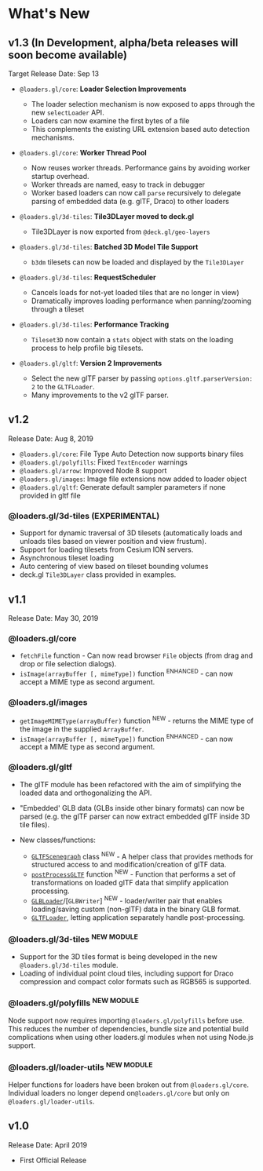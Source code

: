 # What's New

## v1.3 (In Development, alpha/beta releases will soon become available)

Target Release Date: Sep 13

- `@loaders.gl/core`: **Loader Selection Improvements**
    - The loader selection mechanism is now exposed to apps through the new `selectLoader` API.
    - Loaders can now examine the first bytes of a file
    - This complements the existing URL extension based auto detection mechanisms.

- `@loaders.gl/core`: **Worker Thread Pool**
    - Now reuses worker threads. Performance gains by avoiding worker startup overhead.
    - Worker threads are named, easy to track in debugger
    - Worker based loaders can now call `parse` recursively to delegate parsing of embedded data (e.g. glTF, Draco) to other loaders

- `@loaders.gl/3d-tiles`: **Tile3DLayer moved to deck.gl**
    - Tile3DLayer is now exported from `@deck.gl/geo-layers`

- `@loaders.gl/3d-tiles`: **Batched 3D Model Tile Support**
    - `b3dm` tilesets can now be loaded and displayed by the `Tile3DLayer`

- `@loaders.gl/3d-tiles`: **RequestScheduler**
    - Cancels loads for not-yet loaded tiles that are no longer in view)
    - Dramatically improves loading performance when panning/zooming through a tileset

- `@loaders.gl/3d-tiles`: **Performance Tracking**
    - `Tileset3D` now contain a `stats` object with stats on the loading process to help profile big tilesets.

- `@loaders.gl/gltf`: **Version 2 Improvements**
    - Select the new glTF parser by passing `options.gltf.parserVersion: 2` to the `GLTFLoader`.
    - Many improvements to the v2 glTF parser.

## v1.2

Release Date: Aug 8, 2019

- `@loaders.gl/core`: File Type Auto Detection now supports binary files
- `@loaders.gl/polyfills`: Fixed `TextEncoder` warnings
- `@loaders.gl/arrow`: Improved Node 8 support
- `@loaders.gl/images`: Image file extensions now added to loader object
- `@loaders.gl/gltf`: Generate default sampler parameters if none provided in gltf file

### @loaders.gl/3d-tiles (EXPERIMENTAL)

- Support for dynamic traversal of 3D tilesets (automatically loads and unloads tiles based on viewer position and view frustum).
- Support for loading tilesets from Cesium ION servers.
- Asynchronous tileset loading
- Auto centering of view based on tileset bounding volumes
- deck.gl `Tile3DLayer` class provided in examples.

## v1.1

Release Date: May 30, 2019

### @loaders.gl/core

- `fetchFile` function - Can now read browser `File` objects (from drag and drop or file selection dialogs).
- `isImage(arrayBuffer [, mimeType])` function <sup>ENHANCED</sup> - can now accept a MIME type as second argument.

### @loaders.gl/images

- `getImageMIMEType(arrayBuffer)` function <sup>NEW</sup> - returns the MIME type of the image in the supplied `ArrayBuffer`.
- `isImage(arrayBuffer [, mimeType])` function <sup>ENHANCED</sup> - can now accept a MIME type as second argument.

### @loaders.gl/gltf

- The glTF module has been refactored with the aim of simplifying the loaded data and orthogonalizing the API.
- "Embedded' GLB data (GLBs inside other binary formats) can now be parsed (e.g. the glTF parser can now extract embedded glTF inside 3D tile files).

- New classes/functions:
    - [`GLTFScenegraph`](/docs/api-reference/gltf/gltf-scenegraph) class <sup>NEW</sup> - A helper class that provides methods for structured access to and modification/creation of glTF data.
    - [`postProcessGLTF`](/docs/api-reference/gltf/post-process-gltf) function <sup>NEW</sup> - Function that performs a set of transformations on loaded glTF data that simplify application processing.
    - [`GLBLoader`](/docs/api-reference/gltf/glb-loader)/[`GLBWriter`] <sup>NEW</sup> - loader/writer pair that enables loading/saving custom (non-glTF) data in the binary GLB format.
    - [`GLTFLoader`](/docs/api-reference/gltf/gltf-loader), letting application separately handle post-processing.

### @loaders.gl/3d-tiles <sup>NEW MODULE</sup>

- Support for the 3D tiles format is being developed in the new `@loaders.gl/3d-tiles` module.
- Loading of individual point cloud tiles, including support for Draco compression and compact color formats such as RGB565 is supported.

### @loaders.gl/polyfills <sup>NEW MODULE</sup>

Node support now requires importing `@loaders.gl/polyfills` before use. This reduces the number of dependencies, bundle size and potential build complications when using other loaders.gl modules when not using Node.js support.

### @loaders.gl/loader-utils <sup>NEW MODULE</sup>

Helper functions for loaders have been broken out from `@loaders.gl/core`. Individual loaders no longer depend on`@loaders.gl/core` but only on `@loaders.gl/loader-utils`.

## v1.0

Release Date: April 2019

- First Official Release
